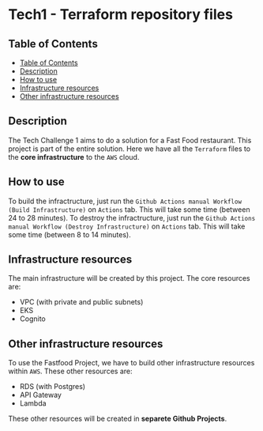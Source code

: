 # Tech1 - Terraform repository files

## Table of Contents

- [Table of Contents](#table-of-contents)
- [Description](#description)
- [How to use](#how-to-use)
- [Infrastructure resources](#infrastructure-resources)
- [Other infrastructure resources](#other-infrastructure-resources)

## Description

The Tech Challenge 1 aims to do a solution for a Fast Food restaurant. This project is part of the entire solution. Here we have all the `Terraform` files to the **core infrastructure** to the `AWS` cloud.

## How to use

To build the infractructure, just run the `Github Actions manual Workflow (Build Infrastructure)` on `Actions` tab. This will take some time (between 24 to 28 minutes). To destroy the infractructure, just run the `Github Actions manual Workflow (Destroy Infrastructure)` on `Actions` tab. This will take some time (between 8 to 14 minutes).

## Infrastructure resources

The main infrastructure will be created by this project. The core resources are:

- VPC (with private and public subnets)
- EKS
- Cognito

## Other infrastructure resources

To use the Fastfood Project, we have to build other infrastructure resources within `AWS`. These other resources are:

- RDS (with Postgres)
- API Gateway
- Lambda

These other resources will be created in **separete Github Projects**.
